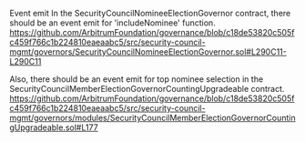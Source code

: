 Event emit
In the SecurityCouncilNomineeElectionGovernor contract, there should be an event emit for 'includeNominee' function.
https://github.com/ArbitrumFoundation/governance/blob/c18de53820c505fc459f766c1b224810eaeaabc5/src/security-council-mgmt/governors/SecurityCouncilNomineeElectionGovernor.sol#L290C11-L290C11

Also, there should be an event emit for top nominee selection in the SecurityCouncilMemberElectionGovernorCountingUpgradeable contract.
https://github.com/ArbitrumFoundation/governance/blob/c18de53820c505fc459f766c1b224810eaeaabc5/src/security-council-mgmt/governors/modules/SecurityCouncilMemberElectionGovernorCountingUpgradeable.sol#L177